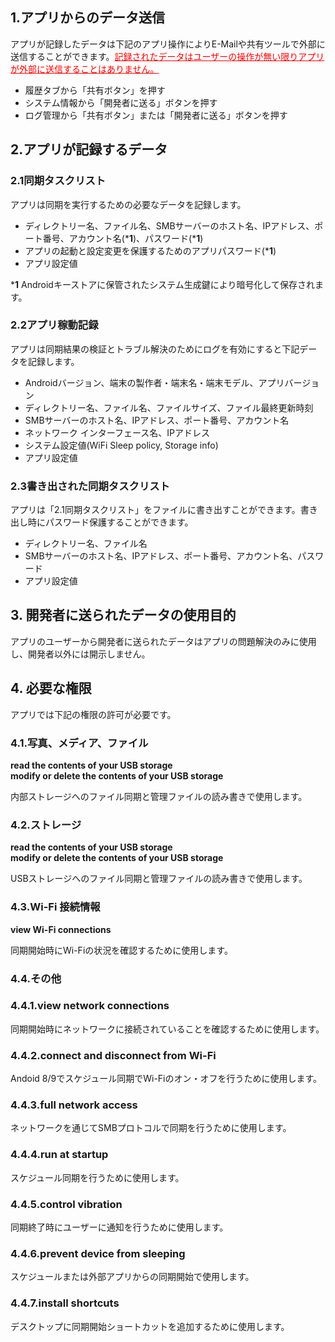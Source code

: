 ## 1.アプリからのデータ送信
アプリが記録したデータは下記のアプリ操作によりE-Mailや共有ツールで外部に送信することができます。<span style="color: red; "><u>記録されたデータはユーザーの操作が無い限りアプリが外部に送信することはありません。</u></span>
- 履歴タブから「共有ボタン」を押す
- システム情報から「開発者に送る」ボタンを押す
- ログ管理から「共有ボタン」または「開発者に送る」ボタンを押す

## 2.アプリが記録するデータ
### 2.1同期タスクリスト
アプリは同期を実行するための必要なデータを記録します。
- ディレクトリー名、ファイル名、SMBサーバーのホスト名、IPアドレス、ポート番号、アカウント名(***1**)、パスワード(***1**)
- アプリの起動と設定変更を保護するためのアプリパスワード(***1**)
- アプリ設定値

***1**  Androidキーストアに保管されたシステム生成鍵により暗号化して保存されます。

### 2.2アプリ稼動記録
アプリは同期結果の検証とトラブル解決のためにログを有効にすると下記データを記録します。
- Androidバージョン、端末の製作者・端末名・端末モデル、アプリバージョン
- ディレクトリー名、ファイル名、ファイルサイズ、ファイル最終更新時刻
- SMBサーバーのホスト名、IPアドレス、ポート番号、アカウント名
- ネットワーク インターフェース名、IPアドレス
- システム設定値(WiFi Sleep policy, Storage info)
- アプリ設定値
### 2.3書き出された同期タスクリスト
アプリは「2.1同期タスクリスト」をファイルに書き出すことができます。書き出し時にパスワード保護することができます。
- ディレクトリー名、ファイル名
- SMBサーバーのホスト名、IPアドレス、ポート番号、アカウント名、パスワード
- アプリ設定値
## 3. 開発者に送られたデータの使用目的
アプリのユーザーから開発者に送られたデータはアプリの問題解決のみに使用し、開発者以外には開示しません。

## 4. 必要な権限
アプリでは下記の権限の許可が必要です。
### 4.1.写真、メディア、ファイル
**read the contents of your USB storage  
modify or delete the contents of your USB storage**  

内部ストレージへのファイル同期と管理ファイルの読み書きで使用します。

### 4.2.ストレージ
**read the contents of your USB storage  
modify or delete the contents of your USB storage**  

USBストレージへのファイル同期と管理ファイルの読み書きで使用します。

### 4.3.Wi-Fi 接続情報
**view Wi-Fi connections**  

同期開始時にWi-Fiの状況を確認するために使用します。

### 4.4.その他
### 4.4.1.view network connections
同期開始時にネットワークに接続されていることを確認するために使用します。
### 4.4.2.connect and disconnect from Wi-Fi
Andoid 8/9でスケジュール同期でWi-Fiのオン・オフを行うために使用します。
### 4.4.3.full network access
ネットワークを通じてSMBプロトコルで同期を行うために使用します。
### 4.4.4.run at startup
スケジュール同期を行うために使用します。
### 4.4.5.control vibration
同期終了時にユーザーに通知を行うために使用します。
### 4.4.6.prevent device from sleeping
スケジュールまたは外部アプリからの同期開始で使用します。
### 4.4.7.install shortcuts
デスクトップに同期開始ショートカットを追加するために使用します。

